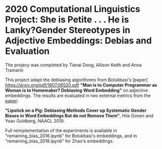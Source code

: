 # 2020 Computational Linguistics Project: She is Petite . . . He is Lanky?Gender Stereotypes in Adjective Embeddings: Debias and Evaluation

The projecy was completed by Tianai Dong, Allison Keith and Anna Tramarin

This project adapt the debiasing algorithnms from Bolukbasi's [paper] https://arxiv.org/pdf/1607.06520.pdf **"Man is to Computer Programmer as Woman is to Homemaker?
Debiasing Word Embedding"** on adjective embeddings. The results are evaluated in two external metrics from  the [paper](https://arxiv.org/pdf/1903.03862.pdf): 

**"Lipstick on a Pig: Debiasing Methods Cover up Systematic Gender Biases in Word Embeddings But do not Remove Them"**, Hila Gonen and Yoav Goldberg, NAACL 2019.

Full reimplementation of the experiments is available in "remaining_bias_2016.ipynb" for Bolukbasi's embeddings, and in "remaining_bias_2018.ipynb" for Zhao's embeddings.  
